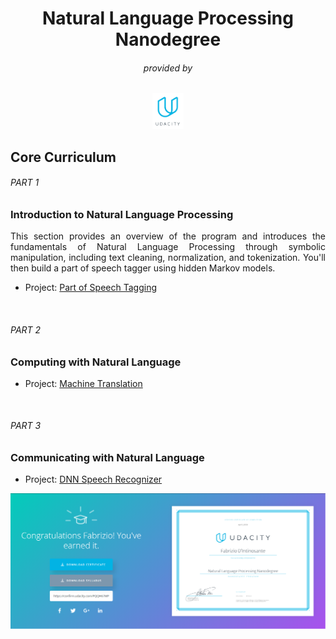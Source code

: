 <h1 align="center">Natural Language Processing Nanodegree</h1>
<h6 align = "center">provided by</h6>
<p align="center"><a href="https://www.udacity.com/"><img src="https://raw.githubusercontent.com/faber6911/NLP-nanodegree-Udacity/master/imgs/logo.png" width=10%></a></p>

<h2>Core Curriculum</h2>
<h6>PART 1</h6>
<h3>Introduction to Natural Language Processing</h3>
<p align="justify">This section provides an overview of the program and introduces the fundamentals of Natural Language Processing through symbolic manipulation, including text cleaning, normalization, and tokenization. You'll then build a part of speech tagger using hidden Markov models.
<ul>
  <li>Project: <a href="https://github.com/faber6911/NLP-nanodegree-Udacity/tree/master/1_hmm-tagger">Part of Speech Tagging</a></li>
</ul>
</p>
<br>
<h6>PART 2</h6>
<h3>Computing with Natural Language</h3>
<p align="justify">
<ul>
  <li>Project: <a href="https://github.com/faber6911/NLP-nanodegree-Udacity/tree/master/2_machine-translation">Machine Translation</a></li>
</ul>
</p>
<br>
<h6>PART 3</h6>
<h3>Communicating with Natural Language</h3>
<p align="justify">
<ul>
  <li>Project: <a href="https://github.com/faber6911/NLP-nanodegree-Udacity/tree/master/3_speech-recognizer">DNN Speech Recognizer</a></li>
</ul>
</p>

<p align="center">
<img src="https://raw.githubusercontent.com/faber6911/NLP-nanodegree-Udacity/master/imgs/certificate.PNG">
</p>
